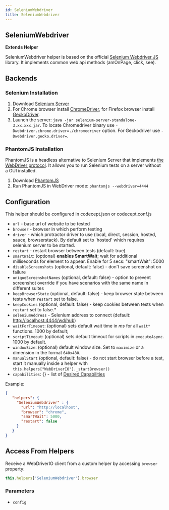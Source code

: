 ```yaml
---
id: SeleniumWebdriver
title: SeleniumWebdriver
---
```

<!-- Generated by documentation.js. Update this documentation by updating the source code. -->

## SeleniumWebdriver

**Extends Helper**

SeleniumWebdriver helper is based on the official [Selenium Webdriver JS][1]
library. It implements common web api methods (amOnPage, click, see).

## Backends

### Selenium Installation

1.  Download [Selenium Server][2]
2.  For Chrome browser install [ChromeDriver][3], for Firefox browser install [GeckoDriver][4].
3.  Launch the server: `java -jar selenium-server-standalone-3.xx.xxx.jar`. To locate Chromedriver binary use `-Dwebdriver.chrome.driver=./chromedriver` option. For Geckodriver use `-Dwebdriver.gecko.driver=`.

### PhantomJS Installation

PhantomJS is a headless alternative to Selenium Server that implements [the WebDriver protocol][5].
It allows you to run Selenium tests on a server without a GUI installed.

1.  Download [PhantomJS][6]
2.  Run PhantomJS in WebDriver mode: `phantomjs --webdriver=4444`

## Configuration

This helper should be configured in codecept.json or codecept.conf.js

-   `url` - base url of website to be tested
-   `browser` - browser in which perform testing
-   `driver` - which protractor driver to use (local, direct, session, hosted, sauce, browserstack). By default set to 'hosted' which requires selenium server to be started.
-   `restart` - restart browser between tests (default: true).
-   `smartWait`: (optional) **enables SmartWait**; wait for additional milliseconds for element to appear. Enable for 5 secs: "smartWait": 5000
-   `disableScreenshots` (optional, default: false)  - don't save screenshot on failure
-   `uniqueScreenshotNames` (optional, default: false)  - option to prevent screenshot override if you have scenarios with the same name in different suites
-   `keepBrowserState` (optional, default: false)  - keep browser state between tests when `restart` set to false.
-   `keepCookies` (optional, default: false)  - keep cookies between tests when `restart` set to false.\*
-   `seleniumAddress` - Selenium address to connect (default: [http://localhost:4444/wd/hub][7])
-   `waitForTimeout`: (optional) sets default wait time in _ms_ for all `wait*` functions. 1000 by default;
-   `scriptTimeout`: (optional) sets default timeout for scripts in `executeAsync`. 1000 by default.
-   `windowSize`: (optional) default window size. Set to `maximize` or a dimension in the format `640x480`.
-   `manualStart` (optional, default: false) - do not start browser before a test, start it manually inside a helper with `this.helpers["WebDriverIO"]._startBrowser()`
-   `capabilities`: {} - list of [Desired Capabilities][8]

Example:

```json
{
   "helpers": {
     "SeleniumWebdriver" : {
       "url": "http://localhost",
       "browser": "chrome",
       "smartWait": 5000,
       "restart": false
     }
   }
}
```

## Access From Helpers

Receive a WebDriverIO client from a custom helper by accessing `browser` property:

```js
this.helpers['SeleniumWebdriver'].browser
```

### Parameters

-   `config`  

[1]: https://www.npmjs.com/package/selenium-webdriver

[2]: http://docs.seleniumhq.org/download/

[3]: https://sites.google.com/a/chromium.org/chromedriver/getting-started

[4]: https://github.com/mozilla/geckodriver

[5]: https://code.google.com/p/selenium/wiki/JsonWireProtocol

[6]: http://phantomjs.org/download.html

[7]: http://localhost:4444/wd/hub

[8]: https://github.com/SeleniumHQ/selenium/wiki/DesiredCapabilities
